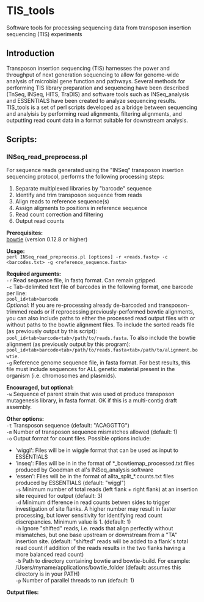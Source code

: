# TIS_tools
Software tools for processing sequencing data from transposon insertion sequencing (TIS) experiments

## Introduction

Transposon insertion sequencing (TIS) harnesses the power and throughput of next generation sequencing to allow for genome-wide analysis of microbial gene function and pathways. Several methods for performing TIS library preparation and sequencing have been described (TnSeq, INSeq, HITS, TraDIS) and software tools such as INSeq_analysis and ESSENTIALS have been created to analyze sequencing results. TIS_tools is a set of perl scripts developed as a bridge between sequencing and analyisis by performing read alignments, filtering alignments, and outputting read count data in a format suitable for downstream analysis. 

## Scripts:

### INSeq_read_preprocess.pl 

For sequence reads generated using the "INSeq" transposon insertion sequencing protocol, performs the following processing steps:
  
  1. Separate multiplexed libraries by "barcode" sequence
  2. Identify and trim transposon sequence from reads
  3. Align reads to reference sequence(s)
  4. Assign aligments to positions in reference sequence
  5. Read count correction and filtering
  6. Output read counts
  
  **Prerequisites:**   
  [bowtie](http://bowtie-bio.sourceforge.net/index.shtml) (version 0.12.8 or higher)
  
  **Usage:**   
  `perl INSeq_read_preprocess.pl [options] -r <reads.fastq> -c <barcodes.txt> -g <reference_sequence.fasta>`

  **Required arguments:**  
  `-r` Read sequence file, in fastq format. Can remain gzipped.  
  `-c` Tab-delimited text file of barcodes in the following format, one barcode per line:  
  `pool_id<tab>barcode`  
  *Optional:* If you are re-processing already de-barcoded and transposon-trimmed reads or if reprocessing previously-performed bowtie alignments, you can also include paths to either the processed read output files with or without paths to the bowtie alignment files. To include the sorted reads file (as previously output by this script): `pool_id<tab>barcode<tab>/path/to/reads.fasta`. To also include the bowtie alignment (as previously output by this program): `pool_id<tab>barcode<tab>/path/to/reads.fasta<tab>/path/to/alignment.bowtie`.  
  `-g` Reference genome sequence file, in fasta format. For best results, this file must include sequences for ALL genetic material present in the organism (i.e. chromosomes and plasmids).
  
  **Encouraged, but optional:**  
  `-w` Sequence of parent strain that was used ot produce transposon mutagenesis library, in fasta format. OK if this is a multi-contig draft assembly.
  
  **Other options:**  
  `-t` Transposon sequence (default: "ACAGGTTG")  
  `-m` Number of transposon sequence mismatches allowed (default: 1)  
  `-o` Output format for count files. Possible options include:
  - 'wiggl': Files will be in wiggle format that can be used as input to ESSENTIALS
  - 'inseq': Files will be in in the format of *_bowtiemap_processed.txt files produced by Goodman et al's INSeq_analysis software
  - 'essen': Files will be in the format of allta_split_*.counts.txt files produced by ESSENTIALS
  (default: "wiggl")  
  `-s` Minimum number of total reads (left flank + right flank) at an insertion site required for output (default: 3)  
  `-d` Minimum difference in read counts betwen sides to trigger investigation of site flanks. A higher number may result in faster processing, but lower sensitivity for identifying read count discrepancies. Minimum value is 1. (default: 1)  
  `-h` Ignore "shifted" reads, i.e. reads that align perfectly without mismatches, but one base upstream or downstream from a "TA" insertion site. (default: "shifted" reads will be added to a flank's total read count if addition of the reads results in the two flanks having a more balanced read count)  
  `-b` Path to directory containing bowtie and bowtie-build. For example: /Users/myname/applications/bowtie_folder (default: assumes this directory is in your PATH)  
  `-p` Number of parallel threads to run (default: 1)

**Output files:**    
